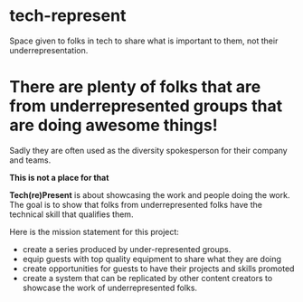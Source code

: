 # tech-represent

Space given to folks in tech to share what is important to them, not their underrepresentation.

# There are plenty of folks that are from underrepresented groups that are doing awesome things!

Sadly they are often used as the diversity spokesperson for their company and teams.

**This is not a place for that**

**Tech(re)Present** is about showcasing the work and people doing the work. The goal is to show that folks from underrepresented folks have the technical skill that qualifies them. 

Here is the mission statement for this project:

- create a series produced by under-represented groups.
- equip guests with top quality equipment to share what they are doing
- create opportunities for guests to have their projects and skills promoted
- create a system that can be replicated by other content creators to showcase the work of underrepresented folks.
